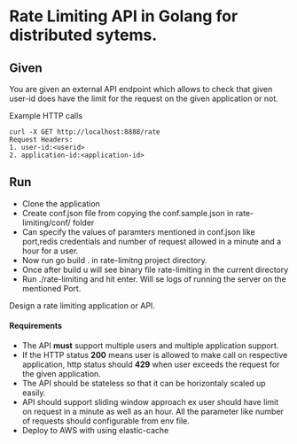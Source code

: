 Rate Limiting API in Golang for distributed sytems.
=========





Given
-----

You are given an external API endpoint which allows to check that given user-id does have the limit for the request on the given application or not.

Example HTTP calls

```
curl -X GET http://localhost:8888/rate
Request Headers:
1. user-id:<userid>
2. application-id:<application-id>

```
Run
----
- Clone the application
- Create conf.json file from copying the conf.sample.json in rate-limiting/conf/ folder
- Can specify the values of paramters mentioned in conf.json like port,redis credentials and number of request allowed in a minute and a hour for a user.
- Now run go build . in rate-limitng project directory.
- Once after build u will see binary file rate-limiting in the current directory
- Run ./rate-limiting and hit enter. Will se logs of running the server on the mentioned Port.

Design a rate limiting application or API.
#### Requirements

- The API **must** support multiple users and multiple application support.
- If the HTTP status **200** means user is allowed to make call on respective application, http status should **429** when user exceeds the request for the given application.
- The API should be stateless so that it can be horizontaly scaled up easily.
- API should support sliding window approach ex user should have limit on request in a minute as well as an hour. All the parameter like number of requests should configurable from env file.
- Deploy to AWS with using elastic-cache


